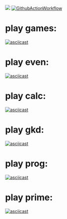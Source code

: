 
<a href="https://codeclimate.com/github/morphydidius/frontend-project-lvl1/maintainability"><img src="https://api.codeclimate.com/v1/badges/6fa847220be557783e6f/maintainability" /></a> [![GithubActionWorkflow](https://github.com/morphydidius/frontend-project-lvl1/workflows/Make-lint/badge.svg)](https://github.com/morphydidius/frontend-project-lvl1/actions)

# play games:
[![asciicast](https://asciinema.org/a/mZF7AQXErYjaUdVyGlT1D4LYE.svg)](https://asciinema.org/a/mZF7AQXErYjaUdVyGlT1D4LYE)

# play even:
[![asciicast](https://asciinema.org/a/6bUdUCknFaUK4Dr3xHH5Cj74m.svg)](https://asciinema.org/a/6bUdUCknFaUK4Dr3xHH5Cj74m)

# play calc:
[![asciicast](https://asciinema.org/a/1OQqg4ZQ3yuWfJXLxIswhA3dh.svg)](https://asciinema.org/a/1OQqg4ZQ3yuWfJXLxIswhA3dh)

# play gkd:
[![asciicast](https://asciinema.org/a/O9KI5intCdySHN1PcgNRbTqD7.svg)](https://asciinema.org/a/O9KI5intCdySHN1PcgNRbTqD7)

# play prog:
[![asciicast](https://asciinema.org/a/u0XlWE02sFbaPgtJcfO4ggvr5.svg)](https://asciinema.org/a/u0XlWE02sFbaPgtJcfO4ggvr5)

# play prime:
[![asciicast](https://asciinema.org/a/jGSjYIpmElWywuKOVXJDVWbjk.svg)](https://asciinema.org/a/jGSjYIpmElWywuKOVXJDVWbjk)

